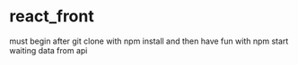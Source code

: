 # react_front
 must begin after git clone with npm install and then have fun with npm start waiting data from api
 
